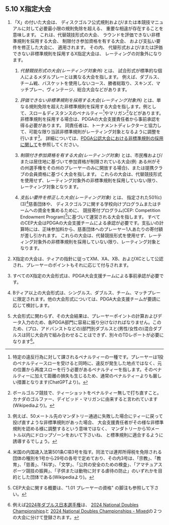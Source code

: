 ## 5.10 X指定大会

1. 「X」の付いた大会は、
ディスクゴルフ公式規則および/または本競技マニュアルに対して必要最小限の規則免除を超える、
重要な相違が存在することを意味します。
これは、代替競技形式の大会、
ラウンドを評価できない非標準規則を採用する大会、
制限付き参加資格を有する大会、
および支払い要件を修正した大会に、
適用されます。
その内、
代替形式および/または評価できない非標準規則を採用するX指定大会は、
レーティングの対象外になります。

    1. *代替競技形式の大会(レーティング対象外)* とは、
    試合形式が標準的な個人によるメダルプレーとは異なる大会を指します。
    例えば、ダブルス、チーム戦、バスケットを使用しないコース、勝者総取り、スキンズ、マッチプレー、ヴィンテージ、総合大会などがあります。

    1. *評価できない非標準規則を採用する大会(レーティング対象外)* とは、単なる規則免除を超えた非標準規則を採用する大会を指します。例として、スロー＆ディスタンスのペナルティー[^5.10.1]やマリガン[^5.10.2]などがあります。
    非標準規則を採用する場合は、PDGAの大会支援責任者から事前承認を得る必要があります。
    同責任者は、トーナメントディレクターと協力して、可能な限り当該非標準規則がレーティング対象となるように調整を行います[^5.10.2.5]。
    詳細については、[PDGA公認大会における非標準規則の採用に関して](dgj/nonstandards)を参照してください。

    1. *制限付き参加資格を有する大会(レーティング対象)* とは、市民権および/または居住地に基づいて参加資格が制限されている大会(例: ある州がその州選手権をその州のプレーヤーのみに開放する場合)、または提携クラブの会員資格に基づく大会を指します。
    これらの大会は、代替競技形式を使用せず、レーティング対象外の非標準規則を採用していない限り、レーティング対象となります。

    1. *支払い要件を修正した大会(レーティング対象)* とは、
    指定された501(c)(3)[^5.10.3]慈善団体や、
    ディスクゴルフに関する学校向けプログラムまたはチームへの資金を集めるために、
    競技寄付プログラム(CEP: Competition Endowment Program)[^5.10.4]に基づいて運営される大会を指します。
    すべてのCEP大会はPDGAの大会支援チームによる承認が必要です。支払いの計算時には、正味参加料から、慈善団体へのプレーヤー1人あたりの寄付額が差し引かれます。
    これらの大会は、代替競技形式を使用せず、レーティング対象外の非標準規則を採用していない限り、レーティング対象となります。

1. X指定の大会は、ティアの指針に従ってXM、XA、XB、およびXCとして公認され、プレーヤーのポイントもそれに応じて付与されます。

1. すべてのX指定の大会形式は、PDGA大会支援チームによる事前承認が必要です。

1. Bティア以上の大会形式は、シングルス、ダブルス、チーム、マッチプレーに限定されます。他の大会形式については、PDGA大会支援チームが要請に応じて検討します。

1. 大会形式に関わらず、その大会結果は、プレーヤーポイントの計算およびデータ入力のため、各PDGA部門に容易に振り分けなければなりません。このため、(プロ、アドバンストなどの)部門別ダブルスと(男性/女性の)混合ダブルスは同じ大会内で組み合わせることはできず、別々のTDレポートが必要になります[^5.10.5]。


[^5.10.1]: 特定の違反行為に対して課されるペナルティーの一種です。プレーヤーは1投のペナルティースローを受けると同時に、違反が発生した地点ではなく、元の位置から再度スローを行う必要があるペナルティーを指します。そのペナルティーに加えて距離の損失も生じるため、通常のペナルティーよりも厳しい措置となります(ChatGPTより)。

[^5.10.2]: ボールゴルフ競技で、ティーショットをペナルティー無しで打ち直すこと。カナダのゴルファー、デイビッド・マリガンに由来すると言われています(Wikipediaより)。

[^5.10.2.5]: 例えば、50メートル先のマンダトリー通過に失敗した場合にティーに戻って投げ直すような非標準規則があった場合、
大会支援責任者がその様な非標準規則を認める様に調整するという意味ではなく、
マンダトリーから10メートル以内にドロップゾーンをおいて下さいね、
と標準規則に適合するように誘導するでしょう。

[^5.10.3]: 米国の内国歳入法第501条C項3号を指す。同法では連邦所得税を免除される団体の種別を1号から29号の各号で定めており、その内3号は、「宗教」、「教育」、「慈善」、「科学」、「文学」、「公共の安全のための検査」、「アマチュアスポーツ競技の振興」、「子供または動物に対する虐待の防止」のいずれかを目的とした団体である(Wikipediaより)。

[^5.10.4]: CEP大会に関する概要は、"1.01 プレーヤーの資格" の脚注も参照して下さい。

[^5.10.5]: 例えば[2024年ダブルス日本選手権](http://www.jpdga.jp/result.php?tno=667)は、
[2024 National Doubles Championships](https://www.pdga.com/tour/event/77102)と
[2024 National Doubles Championships - Mixed](https://www.pdga.com/tour/event/78423)の２つの大会に分けて登録されます。
